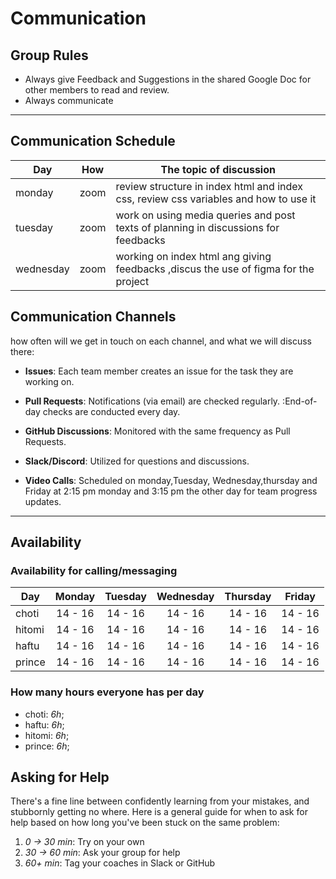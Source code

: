 # Communication

## Group Rules

<!-- any general rules you'd like to set for your group? -->

- Always give Feedback and Suggestions in the shared Google Doc for other
  members to read and review.
- Always communicate

---

## Communication Schedule

| Day       | How  | The topic of discussion                                                              |
| --------- | :--: | ------------------------------------------------------------------------------------ |
| monday    | zoom | review structure in index html and index css, review css variables and how to use it |
| tuesday   | zoom | work on using media queries and post texts of planning in discussions for feedbacks  |
| wednesday | zoom | working on index html ang giving feedbacks ,discus the use of figma for the project  |

## Communication Channels

how often will we get in touch on each channel, and what we will discuss there:

- **Issues**: Each team member creates an issue for the task they are working
  on.

- **Pull Requests**: Notifications (via email) are checked regularly.
  :End-of-day checks are conducted every day.

- **GitHub Discussions**: Monitored with the same frequency as Pull Requests.
- **Slack/Discord**: Utilized for questions and discussions.
- **Video Calls**: Scheduled on monday,Tuesday, Wednesday,thursday and Friday at
  2:15 pm monday and 3:15 pm the other day for team progress updates.

---

## Availability

### Availability for calling/messaging

| Day    | Monday  | Tuesday | Wednesday | Thursday | Friday  |
| ------ | :-----: | :-----: | :-------: | :------: | :-----: |
| choti  | 14 - 16 | 14 - 16 |  14 - 16  | 14 - 16  | 14 - 16 |
| hitomi | 14 - 16 | 14 - 16 |  14 - 16  | 14 - 16  | 14 - 16 |
| haftu  | 14 - 16 | 14 - 16 |  14 - 16  | 14 - 16  | 14 - 16 |
| prince | 14 - 16 | 14 - 16 |  14 - 16  | 14 - 16  | 14 - 16 |

### How many hours everyone has per day

- choti: _6h_;
- haftu: _6h_;
- hitomi: _6h_;
- prince: _6h_;

## Asking for Help

There's a fine line between confidently learning from your mistakes, and
stubbornly getting no where. Here is a general guide for when to ask for help
based on how long you've been stuck on the same problem:

1. _0 -> 30 min_: Try on your own
2. _30 -> 60 min_: Ask your group for help
3. _60+ min_: Tag your coaches in Slack or GitHub
